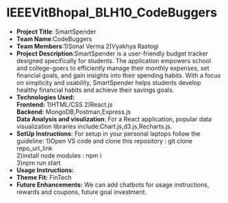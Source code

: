 # IEEEVitBhopal_BLH10_CodeBuggers
- **Project Title**: SmartSpender <br/>
- **Team Name**:CodeBuggers
- **Team Members**:1)Sonal Verma 
                   2)Vyakhya Rastogi <br/>
- **Project Description**:SmartSpender is a user-friendly budget tracker designed specifically for students. The application empowers school and college-goers to efficiently manage their monthly expenses, set financial goals, and gain insights into their spending habits. With a focus on simplicity and usability, SmartSpender helps students develop healthy financial habits and achieve their savings goals. <br/>
- **Technologies Used:** <br/> 
**Frontend:** 1)HTML/CSS 
              2)React.js </br>
**Backend:** MongoDB,Postman,Express.js <br/>
**Data Analysis and visulization**: For a React application, popular data visualization libraries include:Chart.js,d3.js,Recharts.js. <br/>
- **SetUp Instructions**:
            For setup in your personal laptops follow the guideline:
                     1)Open VS code and clone this repository : git clone repo_url_link </br>
                     2)install node modules : npm i  </br>
                     3)npm run start <br/>
- **Usage Instructions:**
- **Theme Fit:** FinTech <br/>
- **Future Enhancements:** We can add chatbots for usage instructions, rewards and coupons, future goal investment.
